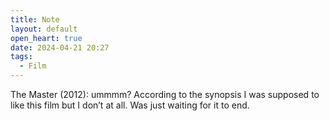 ```yaml
---
title: Note
layout: default
open_heart: true
date: 2024-04-21 20:27
tags:
  - Film
---
```


The Master (2012): ummmm? According to the synopsis I was supposed to like this film but I don’t at all. Was just waiting for it to end.
